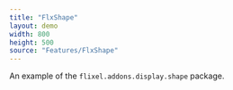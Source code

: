 ```yaml
---
title: "FlxShape"
layout: demo
width: 800
height: 500
source: "Features/FlxShape"
---
```


An example of the `flixel.addons.display.shape` package.

